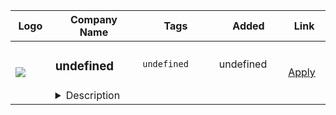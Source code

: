 <table><thead>
        <tr>
          <th>Logo</th>
          <th>Company Name</th>
          <th>Tags</th>
          <th>Added</th>
          <th>Link</th>
        </tr>
      </thead><tr>
            <td width="100" height="100" rowspan="2">
                <img src=undefined>
            </td>
            <td width="300">
                <h3>undefined</h3>
            </td>
            <td width="300">
                <code>undefined</code>
            </td>
            <td width="200">
            <text>undefined</text>
            </td>
            <td width="100" rowspan="2">
            <a href=undefined align="right" target="_blank">Apply</a>
            </td>
        </tr>
        <tr>
            <td colspan="3">
            <details><summary>Description</summary>
            undefined
            </details>
            </td>
        </tr></table>